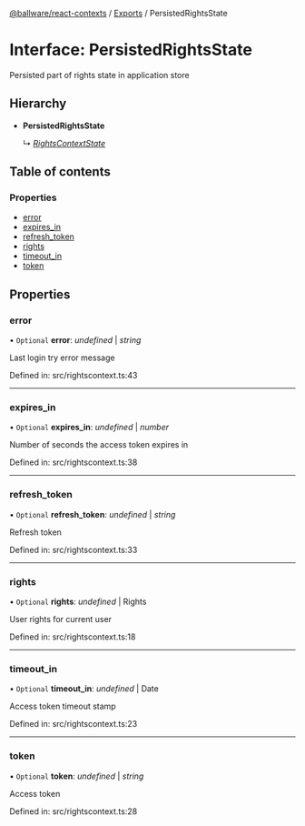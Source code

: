 [@ballware/react-contexts](../README.md) / [Exports](../modules.md) / PersistedRightsState

# Interface: PersistedRightsState

Persisted part of rights state in application store

## Hierarchy

* **PersistedRightsState**

  ↳ [*RightsContextState*](rightscontextstate.md)

## Table of contents

### Properties

- [error](persistedrightsstate.md#error)
- [expires\_in](persistedrightsstate.md#expires_in)
- [refresh\_token](persistedrightsstate.md#refresh_token)
- [rights](persistedrightsstate.md#rights)
- [timeout\_in](persistedrightsstate.md#timeout_in)
- [token](persistedrightsstate.md#token)

## Properties

### error

• `Optional` **error**: *undefined* \| *string*

Last login try error message

Defined in: src/rightscontext.ts:43

___

### expires\_in

• `Optional` **expires\_in**: *undefined* \| *number*

Number of seconds the access token expires in

Defined in: src/rightscontext.ts:38

___

### refresh\_token

• `Optional` **refresh\_token**: *undefined* \| *string*

Refresh token

Defined in: src/rightscontext.ts:33

___

### rights

• `Optional` **rights**: *undefined* \| Rights

User rights for current user

Defined in: src/rightscontext.ts:18

___

### timeout\_in

• `Optional` **timeout\_in**: *undefined* \| Date

Access token timeout stamp

Defined in: src/rightscontext.ts:23

___

### token

• `Optional` **token**: *undefined* \| *string*

Access token

Defined in: src/rightscontext.ts:28
